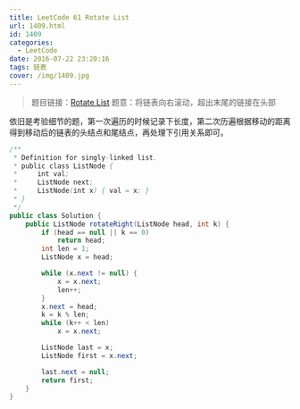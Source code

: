 ```yaml
---
title: LeetCode 61 Rotate List
url: 1409.html
id: 1409
categories:
  - LeetCode
date: 2016-07-22 23:20:16
tags: 链表
cover: /img/1409.jpg
---
```



> 题目链接：[Rotate List](https://leetcode.com/problems/rotate-list/) 
> 题意：将链表向右滚动，超出末尾的链接在头部

依旧是考验细节的题，第一次遍历的时候记录下长度，第二次历遍根据移动的距离得到移动后的链表的头结点和尾结点，再处理下引用关系即可。

```java
/**
 * Definition for singly-linked list.
 * public class ListNode {
 *     int val;
 *     ListNode next;
 *     ListNode(int x) { val = x; }
 * }
 */
public class Solution {
    public ListNode rotateRight(ListNode head, int k) {
		if (head == null || k == 0)
			return head;
		int len = 1;
		ListNode x = head;

		while (x.next != null) {
			x = x.next;
			len++;
		}
		x.next = head;
		k = k % len;
		while (k++ < len)
			x = x.next;

		ListNode last = x;
		ListNode first = x.next;

		last.next = null;
		return first;
	}
}
```